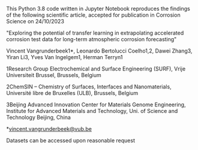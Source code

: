 This Python 3.8 code written in Jupyter Notebook reproduces the findings of the following scientific article, accepted for publication in Corrosion Science on 24/10/2023

"Exploring the potential of transfer learning in extrapolating accelerated corrosion test data for long-term atmospheric corrosion forecasting"

Vincent Vangrunderbeek1*, Leonardo Bertolucci Coelho1,2, Dawei Zhang3, Yiran Li3, Yves Van Ingelgem1, Herman Terryn1

1Research Group Electrochemical and Surface Engineering (SURF), Vrije Universiteit Brussel, Brussels, Belgium

2ChemSIN – Chemistry of Surfaces, Interfaces and Nanomaterials, Université libre de Bruxelles (ULB), Brussels, Belgium

3Beijing Advanced Innovation Center for Materials Genome Engineering, Institute for Advanced Materials and Technology, Uni. of Science and Technology Beijing, China

*vincent.vangrunderbeek@vub.be

Datasets can be accessed upon reasonable request
